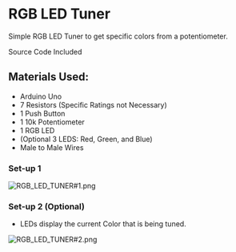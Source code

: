 # RGB LED Tuner
Simple RGB LED Tuner to get specific colors from a potentiometer.

Source Code Included

## Materials Used:
* Arduino Uno
* 7 Resistors (Specific Ratings not Necessary)
* 1 Push Button
* 1 10k Potentiometer
* 1 RGB LED
* (Optional 3 LEDS: Red, Green, and Blue)
* Male to Male Wires

### Set-up 1
![RGB_LED_TUNER#1.png](../../main/README_Images/RGB_LED_Tuner#1.png)

### Set-up 2 (Optional)
* LEDs display the current Color that is being tuned.

![RGB_LED_TUNER#2.png](../../main/README_Images/RGB_LED_Tuner#2.png)